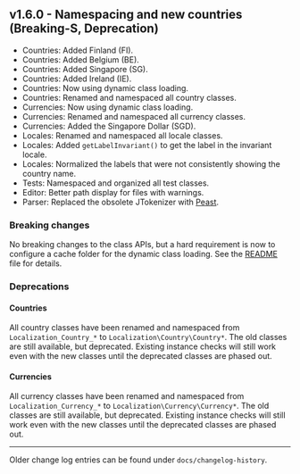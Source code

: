 ## v1.6.0 - Namespacing and new countries (Breaking-S, Deprecation)
- Countries: Added Finland (FI).
- Countries: Added Belgium (BE).
- Countries: Added Singapore (SG). 
- Countries: Added Ireland (IE).
- Countries: Now using dynamic class loading.
- Countries: Renamed and namespaced all country classes.
- Currencies: Now using dynamic class loading.
- Currencies: Renamed and namespaced all currency classes.
- Currencies: Added the Singapore Dollar (SGD).
- Locales: Renamed and namespaced all locale classes.
- Locales: Added `getLabelInvariant()` to get the label in the invariant locale.
- Locales: Normalized the labels that were not consistently showing the country name.
- Tests: Namespaced and organized all test classes.
- Editor: Better path display for files with warnings.
- Parser: Replaced the obsolete JTokenizer with [Peast](https://github.com/mck89/peast).

### Breaking changes

No breaking changes to the class APIs, but a hard requirement
is now to configure a cache folder for the dynamic class loading.
See the [README](./README.md) file for details.

### Deprecations

#### Countries

All country classes have been renamed and namespaced from
`Localization_Country_*` to `Localization\Country\Country*`. 
The old classes are still available, but deprecated. Existing
instance checks will still work even with the new classes
until the deprecated classes are phased out.

#### Currencies

All currency classes have been renamed and namespaced from
`Localization_Currency_*` to `Localization\Currency\Currency*`.
The old classes are still available, but deprecated. Existing
instance checks will still work even with the new classes
until the deprecated classes are phased out.

-----

Older change log entries can be found under `docs/changelog-history`.
